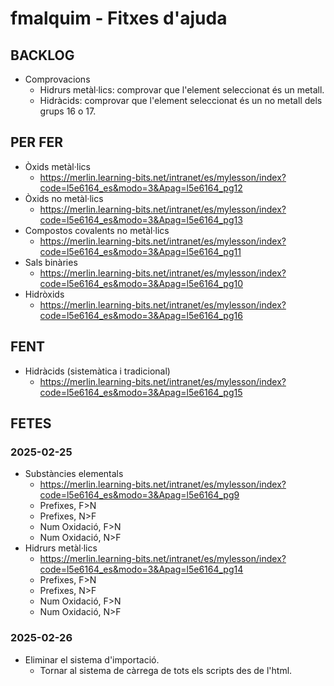 # fmalquim - Fitxes d'ajuda

## BACKLOG
* Comprovacions
    * Hidrurs metàl·lics: comprovar que l'element seleccionat és un metall.
    * Hidràcids: comprovar que l'element seleccionat és un no metall dels grups 16 o 17.


## PER FER
* Òxids metàl·lics
    * https://merlin.learning-bits.net/intranet/es/mylesson/index?code=l5e6164_es&modo=3&Apag=l5e6164_pg12
* Òxids no metàl·lics
    * https://merlin.learning-bits.net/intranet/es/mylesson/index?code=l5e6164_es&modo=3&Apag=l5e6164_pg13
* Compostos covalents no metàl·lics
    * https://merlin.learning-bits.net/intranet/es/mylesson/index?code=l5e6164_es&modo=3&Apag=l5e6164_pg11
* Sals binàries
    * https://merlin.learning-bits.net/intranet/es/mylesson/index?code=l5e6164_es&modo=3&Apag=l5e6164_pg10
* Hidròxids
    * https://merlin.learning-bits.net/intranet/es/mylesson/index?code=l5e6164_es&modo=3&Apag=l5e6164_pg16



## FENT
* Hidràcids (sistemàtica i tradicional)
    * https://merlin.learning-bits.net/intranet/es/mylesson/index?code=l5e6164_es&modo=3&Apag=l5e6164_pg15


## FETES
### 2025-02-25
* Substàncies elementals
    * https://merlin.learning-bits.net/intranet/es/mylesson/index?code=l5e6164_es&modo=3&Apag=l5e6164_pg9
    * Prefixes, F>N
    * Prefixes, N>F
    * Num Oxidació, F>N
    * Num Oxidació, N>F
* Hidrurs metàl·lics
    * https://merlin.learning-bits.net/intranet/es/mylesson/index?code=l5e6164_es&modo=3&Apag=l5e6164_pg14
    * Prefixes, F>N
    * Prefixes, N>F
    * Num Oxidació, F>N
    * Num Oxidació, N>F

### 2025-02-26
* Eliminar el sistema d'importació.
    * Tornar al sistema de càrrega de tots els scripts des de l'html.

